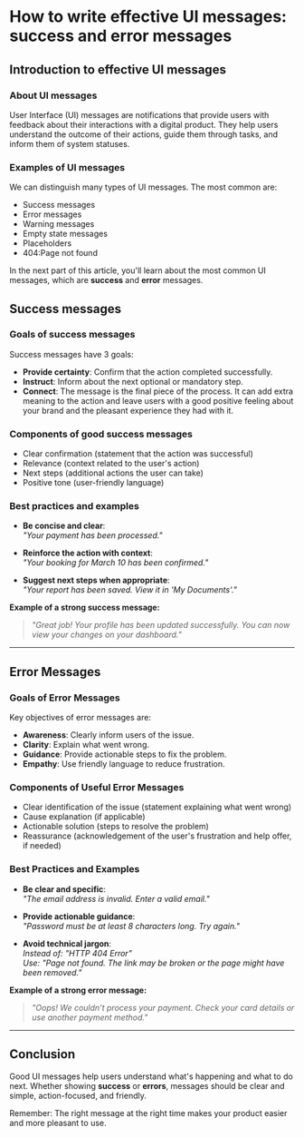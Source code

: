 <!--

How to write effective UI messages - the case of success and error messages 

Plan: 

- Introduction to effective UI messages
  - What UI messages are
  - Examples of UI messages
- Success messages
  - Goals of success messages
  - Components of good success messages
  - Best practices and examples
- Error messages
  - Goals of error messages
  - Components of useful error messages
  - Best practices and examples

-->

# How to write effective UI messages: success and error messages

## Introduction to effective UI messages

### About UI messages

User Interface (UI) messages are notifications that provide users with feedback about their interactions with a digital product. They help users understand the outcome of their actions, guide them through tasks, and inform them of system statuses.
<!-- made it shorter, deleted unnecessary adjectives -->

### Examples of UI messages

We can distinguish many types of UI messages. The most common are: 

- Success messages
- Error messages
- Warning messages
- Empty state messages
- Placeholders
- 404:Page not found

In the next part of this article, you'll learn about the most common UI messages, which are **success** and **error** messages.

<!-- Added introduction, added more examples of UI messages, deleted "Informational messages", deleted examples as they weren't best  -->


## Success messages

### Goals of success messages

Success messages have 3 goals:

- **Provide certainty**: Confirm that the action completed successfully. 
- **Instruct**: Inform about the next optional or mandatory step. 
- **Connect**: The message is the final piece of the process. It can add extra meaning to the action and leave users with a good positive feeling about your brand and the pleasant experience they had with it. 

<!-- Rewrote, used different wording to explain goals, reduced -ing forms, applied simpler language-->

### Components of good success messages

- Clear confirmation (statement that the action was successful)
- Relevance (context related to the user's action)
- Next steps (additional actions the user can take)
- Positive tone (user-friendly language)

<!-- changed steps to bullet points, added introduction,  -->

### Best practices and examples

- **Be concise and clear**:  
  *"Your payment has been processed."*  

- **Reinforce the action with context**:  
  *"Your booking for March 10 has been confirmed."*  

- **Suggest next steps when appropriate**:  
  *"Your report has been saved. View it in 'My Documents'."*  

**Example of a strong success message:**  
> *"Great job! Your profile has been updated successfully. You can now view your changes on your dashboard."*  

---

## Error Messages

### Goals of Error Messages

Key objectives of error messages are:

- **Awareness**: Clearly inform users of the issue.  
- **Clarity**: Explain what went wrong.  
- **Guidance**: Provide actionable steps to fix the problem.  
- **Empathy**: Use friendly language to reduce frustration.  

### Components of Useful Error Messages

- Clear identification of the issue (statement explaining what went wrong)  
- Cause explanation (if applicable)  
- Actionable solution (steps to resolve the problem)  
- Reassurance (acknowledgement of the user's frustration and help offer, if needed)  

### Best Practices and Examples

- **Be clear and specific**:  
  *"The email address is invalid. Enter a valid email."*  

- **Provide actionable guidance**:  
  *"Password must be at least 8 characters long. Try again."*  

- **Avoid technical jargon**:  
  *Instead of:* *"HTTP 404 Error"*  
  *Use:* *"Page not found. The link may be broken or the page might have been removed."*  

**Example of a strong error message:**  
> *"Oops! We couldn’t process your payment. Check your card details or use another payment method."*  

---

## Conclusion

Good UI messages help users understand what's happening and what to do next. Whether showing **success** or **errors**, messages should be clear and simple, action-focused, and friendly.

Remember: The right message at the right time makes your product easier and more pleasant to use.
